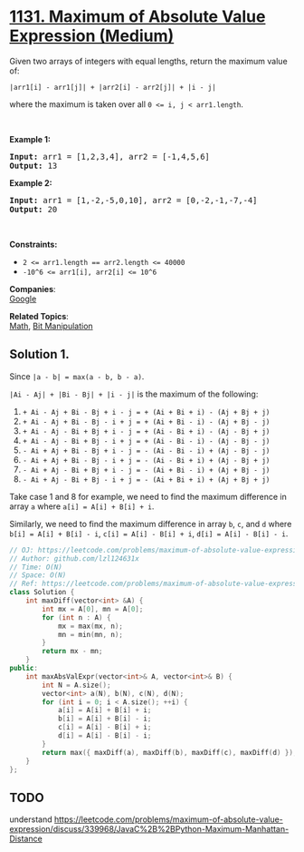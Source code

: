 # [1131. Maximum of Absolute Value Expression (Medium)](https://leetcode.com/problems/maximum-of-absolute-value-expression/)

<p>Given two arrays of integers with equal lengths, return the maximum value of:</p>

<p><code>|arr1[i] - arr1[j]| + |arr2[i] - arr2[j]| + |i - j|</code></p>

<p>where the maximum is taken over all <code>0 &lt;= i, j &lt; arr1.length</code>.</p>

<p>&nbsp;</p>
<p><strong>Example 1:</strong></p>

<pre><strong>Input:</strong> arr1 = [1,2,3,4], arr2 = [-1,4,5,6]
<strong>Output:</strong> 13
</pre>

<p><strong>Example 2:</strong></p>

<pre><strong>Input:</strong> arr1 = [1,-2,-5,0,10], arr2 = [0,-2,-1,-7,-4]
<strong>Output:</strong> 20
</pre>

<p>&nbsp;</p>
<p><strong>Constraints:</strong></p>

<ul>
	<li><code>2 &lt;= arr1.length == arr2.length &lt;= 40000</code></li>
	<li><code>-10^6 &lt;= arr1[i], arr2[i] &lt;= 10^6</code></li>
</ul>


**Companies**:  
[Google](https://leetcode.com/company/google)

**Related Topics**:  
[Math](https://leetcode.com/tag/math/), [Bit Manipulation](https://leetcode.com/tag/bit-manipulation/)

## Solution 1.

Since `|a - b| = max(a - b, b - a)`.

`|Ai - Aj| + |Bi - Bj| + |i - j|` is the maximum of the following:

1. `+ Ai - Aj + Bi - Bj + i - j = + (Ai + Bi + i) - (Aj + Bj + j)`
2. `+ Ai - Aj + Bi - Bj - i + j = + (Ai + Bi - i) - (Aj + Bj - j)`
3. `+ Ai - Aj - Bi + Bj + i - j = + (Ai - Bi + i) - (Aj - Bj + j)`
4. `+ Ai - Aj - Bi + Bj - i + j = + (Ai - Bi - i) - (Aj - Bj - j)`
5. `- Ai + Aj + Bi - Bj + i - j = - (Ai - Bi - i) + (Aj - Bj - j)`
6. `- Ai + Aj + Bi - Bj - i + j = - (Ai - Bi + i) + (Aj - Bj + j)`
7. `- Ai + Aj - Bi + Bj + i - j = - (Ai + Bi - i) + (Aj + Bj - j)`
8. `- Ai + Aj - Bi + Bj - i + j = - (Ai + Bi + i) + (Aj + Bj + j)`

Take case 1 and 8 for example, we need to find the maximum difference in array `a` where `a[i] = A[i] + B[i] + i`.

Similarly, we need to find the maximum difference in array `b`, `c`, and `d` where `b[i] = A[i] + B[i] - i`, `c[i] = A[i] - B[i] + i`, `d[i] = A[i] - B[i] - i`.

```cpp
// OJ: https://leetcode.com/problems/maximum-of-absolute-value-expression/
// Author: github.com/lzl124631x
// Time: O(N)
// Space: O(N)
// Ref: https://leetcode.com/problems/maximum-of-absolute-value-expression/discuss/340075/c%2B%2B-beats-100-(both-time-and-memory)-with-algorithm-and-image
class Solution {
    int maxDiff(vector<int> &A) {
        int mx = A[0], mn = A[0];
        for (int n : A) {
            mx = max(mx, n);
            mn = min(mn, n);
        }
        return mx - mn;
    }
public:
    int maxAbsValExpr(vector<int>& A, vector<int>& B) {
        int N = A.size();
        vector<int> a(N), b(N), c(N), d(N);
        for (int i = 0; i < A.size(); ++i) {
            a[i] = A[i] + B[i] + i;
            b[i] = A[i] + B[i] - i;
            c[i] = A[i] - B[i] + i;
            d[i] = A[i] - B[i] - i;
        }
        return max({ maxDiff(a), maxDiff(b), maxDiff(c), maxDiff(d) });
    }
};
```

## TODO

understand https://leetcode.com/problems/maximum-of-absolute-value-expression/discuss/339968/JavaC%2B%2BPython-Maximum-Manhattan-Distance